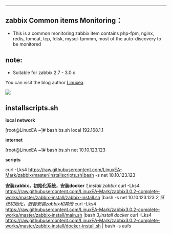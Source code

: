 
***
## zabbix Common items Monitoring：

* This is a common monitoring zabbix item contains php-fpm, nginx, redis, tomcat, tcp, fdisk, mysql-fpmmm, most of the auto-discovery to be monitored

## note:
* Suitable for zabbix 2.7 - 3.0.x

You can visit the blog author [Linuxea](http://www.linuxea.com)

![](http://www.zabbix.com/img/3.0/whatsnew/zabbix-whats-new-3.0-dashboard.png)


## installscripts.sh
**local network**

[root@LinuxEA ~]# bash bs.sh local 192.168.1.1


**internet**

[root@LinuxEA ~]# bash bs.sh net 10.10.123.123

**scripts**

curl -Lks4 https://raw.githubusercontent.com/LinuxEA-Mark/zabbix/master/installscripts.sh|bash -s net 10.10.123.123

**安装zabbix，初始化系统，安装docker**
*1,install zabbix*
curl -Lks4 https://raw.githubusercontent.com/LinuxEA-Mark/zabbix3.0.2-complete-works/master/zabbix-install/zabbix-install.sh |bash -s net 10.10.123.123
*2,系统初始化，嵌套安装zabbix和其他*
curl -Lks4 https://raw.githubusercontent.com/LinuxEA-Mark/zabbix3.0.2-complete-works/master/zabbix-install/main.sh |bash
*3,install docker*
curl -Lks4 https://raw.githubusercontent.com/LinuxEA-Mark/zabbix3.0.2-complete-works/master/zabbix-install/docker-install.sh | bash -s aufs
